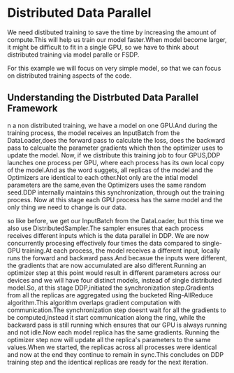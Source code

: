 # Distributed Data Parallel 
We need distibuted training to save the time by increasing the amount of compute.This will help us train our model faster.When model become larger, it might be difficult to fit in a single GPU, so we have to think about distributed training via model paralle or FSDP.

For this example we will focus on very simple model, so that we can focus on distributed training aspects of the code.

## Understanding the Distrbuted Data Parallel Framework


n a non distributed training, we have a model on one GPU.And during the training process, the model receives an InputBatch from the DataLoader,does the forward pass to calculate the loss, does the backward pass to calcualte the parameter gradients which then the optimizer uses to update the model.
Now, if we distribute this training job to four GPUS,DDP launches one process per GPU, where each process has its own local copy of the model.And as the word suggets, all replicas of the model and the Optimizers are identical to each other.Not only are the intial model parameters are the same,even the Optimizers uses the same random seed.DDP internally maintains this synchronization, through out the training process.
Now at this stage each GPU process has the same model and the only thing we need to change is our data.

so like before, we get our InputBatch from the DataLoader, but this time we also use DistributedSampler.The sampler ensures that each process receives different inputs which is the data parallel in DDP. We are now concurrently procesing effectively four times the data compared to single-GPU training.At each process, the model receives a different input, locally runs the forward and backward pass.And becasue the inputs were different, the gradients that are now accumulated are also different.Running an optimizer step at this point would result in different parameters across our devices and we will have four distinct models, instead of single distributed model.So, at this stage DDP,initiated the synchronization step.Gradients from all the replicas are aggregated using the bucketed Ring-AllReduce algorithm.This algorithm overlaps gradient computation with communication.The synchronization step doesnt wait for all the gradients to be computed,instead it start communication along the ring, while the backward pass is still running which ensures that our GPU is always running and not idle.Now each model replica has the same gradients.
Running the optimizer step now will update all the replica's parameters to the same values.When we started, the replicas across all processes were identical and now at the end they continue to remain in sync.This concludes on DDP training step and the identical replicas are ready for the next iteration.